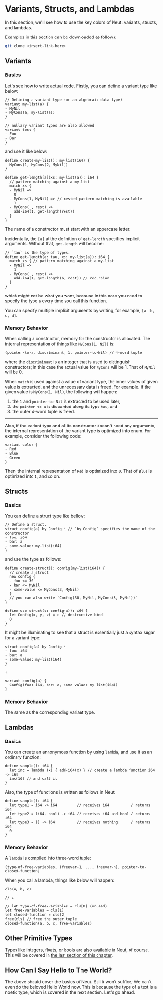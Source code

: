 # Variants, Structs, and Lambdas

In this section, we'll see how to use the key colors of Neut: variants, structs, and lambdas.

Examples in this section can be downloaded as follows:

```sh
git clone <insert-link-here>
```

## Variants

### Basics

Let's see how to write actual code. Firstly, you can define a variant type like below:

```neut
// Defining a variant type (or an algebraic data type)
variant my-list(a) {
- MyNil
- MyCons(a, my-list(a))
}

// nullary variant types are also allowed
variant test {
- Foo
- Bar
}
```

and use it like below:

```neut
define create-my-list(): my-list(i64) {
  MyCons(1, MyCons(2, MyNil))
}

define get-length[a](xs: my-list(a)): i64 {
  // pattern matching against a my-list
  match xs {
  - MyNil =>
    0
  - MyCons(1, MyNil) => // nested pattern matching is available
    1
  - MyCons(_, rest) =>
    add-i64(1, get-length(rest))
  }
}
```

The name of a constructor must start with an uppercase letter.

Incidentally, the `[a]` at the definition of `get-length` specifies implicit arguments. Without that, `get-length` will become:

```neut
// `tau` is the type of types.
define get-length(a: tau, xs: my-list(a)): i64 {
  match xs { // pattern matching against a my-list
  - MyNil =>
    1
  - MyCons(_, rest) =>
    add-i64(1, get-length(a, rest)) // recursion
  }
}
```

which might not be what you want, because in this case you need to specify the type `a` every time you call this function.

You can specify multiple implicit arguments by writing, for example, `[a, b, c, d]`.

### Memory Behavior

When calling a constructor, memory for the constructor is allocated. The internal representation of things like `MyCons(1, Nil)` is:

```neut
(pointer-to-a, discriminant, 1, pointer-to-Nil) // 4-word tuple
```

where the `discriminant` is an integer that is used to distinguish constructors; In this case the actual value for `MyCons` will be 1. That of `MyNil` will be 0.

When `match` is used against a value of variant type, the inner values of given value is extracted, and the unnecessary data is freed. For example, if the given value is `MyCons(1, Nil)`, the following will happen:

1. the `1` and `pointer-to-Nil` is extracted to be used later,
2. the `pointer-to-a` is discarded along its type `tau`, and
3. the outer 4-word tuple is freed.

---

Also, if the variant type and all its constructor doesn't need any arguments, the internal representation of the variant type is optimized into enum. For example, consider the following code:

```neut
variant color {
- Red
- Blue
- Green
}
```

Then, the internal representation of `Red` is optimized into `0`. That of `Blue` is optimized into `1`, and so on.

## Structs

### Basics

You can define a struct type like bellow:

```neut
// Define a struct.
struct config(a) by Config { // `by Config` specifies the name of the constructor
- foo: i64
- bar: a
- some-value: my-list(i64)
}
```

and use the type as follows:

```neut
define create-struct(): config(my-list(i64)) {
  // create a struct
  new config {
  - foo <= 30
  - bar <= MyNil
  - some-value <= MyCons(3, MyNil)
  }
  // you can also write `Config(30, MyNil, MyCons(3, MyNil))`
}

define use-struct(c: config(a)): i64 {
  let Config(x, y, z) = c // destructive bind
  0
}
```

It might be illuminating to see that a struct is essentially just a syntax sugar for a variant type:

```neut
struct config(a) by Config {
- foo: i64
- bar: a
- some-value: my-list(i64)
}

↓

variant config(a) {
- Config(foo: i64, bar: a, some-value: my-list(i64))
}
```

<!-- When defining a struct, projections for struct fields are also defined; This topic is covered in the next section. -->

### Memory Behavior

The same as the corresponding variant type.

## Lambdas

### Basics

You can create an annonymous function by using `lambda`, and use it as an ordinary function:

```neut
define sample(): i64 {
  let inc = lambda (x) { add-i64(x) } // create a lambda function i64 -> i64
  inc(10) // and call it
}
```

Also, the type of functions is written as follows in Neut:

```neut
define sample(): i64 {
  let type1 = i64 -> i64         // receives i64          / returns i64
  let type2 = (i64, bool) -> i64 // receives i64 and bool / returns i64
  let type3 = () -> i64          // receives nothing      / returns i64
  0
}
```

### Memory Behavior

A `lambda` is compiled into three-word tuple:

```neut
(type-of-free-variables, (freevar-1, ..., freevar-n), pointer-to-closed-function)
```

When you call a lambda, things like below will happen:

```neut
cls(a, b, c)

// ↓

// let type-of-free-variables = cls[0] (unused)
let free-variables = cls[1]
let closed-function = cls[2]
free(cls) // free the outer tuple
closed-function(a, b, c, free-variables)
```

## Other Primitive Types

Types like integers, floats, or bools are also available in Neut, of course. This will be covered in [the last section of this chapter](./other-built-in-utilities.md).

## How Can I Say Hello to The World?

The above should cover the basics of Neut. Still it won't suffice; We can't even do the beloved Hello World now. This is because the type of a text is a noetic type, which is covered in the next section. Let's go ahead.
